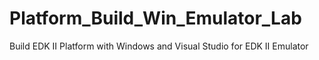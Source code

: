 # Platform_Build_Win_Emulator_Lab
Build EDK II Platform with Windows and Visual Studio for EDK II Emulator
